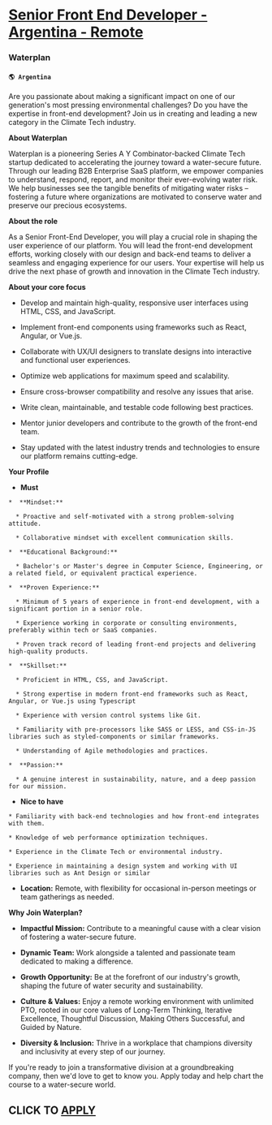 # [Senior Front End Developer - Argentina - Remote](https://www.remotewlb.com/apply/senior-front-end-developer-argentina-remote)  
### Waterplan  
#### `🌎 Argentina`  

Are you passionate about making a significant impact on one of our generation's most pressing environmental challenges? Do you have the expertise in front-end development? Join us in creating and leading a new category in the Climate Tech industry.

 **About Waterplan**

Waterplan is a pioneering Series A Y Combinator-backed Climate Tech startup dedicated to accelerating the journey toward a water-secure future. Through our leading B2B Enterprise SaaS platform, we empower companies to understand, respond, report, and monitor their ever-evolving water risk. We help businesses see the tangible benefits of mitigating water risks – fostering a future where organizations are motivated to conserve water and preserve our precious ecosystems.

 **About the role**

As a Senior Front-End Developer, you will play a crucial role in shaping the user experience of our platform. You will lead the front-end development efforts, working closely with our design and back-end teams to deliver a seamless and engaging experience for our users. Your expertise will help us drive the next phase of growth and innovation in the Climate Tech industry.

 **About your core focus**

  * Develop and maintain high-quality, responsive user interfaces using HTML, CSS, and JavaScript.

  * Implement front-end components using frameworks such as React, Angular, or Vue.js.

  * Collaborate with UX/UI designers to translate designs into interactive and functional user experiences.

  * Optimize web applications for maximum speed and scalability.

  * Ensure cross-browser compatibility and resolve any issues that arise.

  * Write clean, maintainable, and testable code following best practices.

  * Mentor junior developers and contribute to the growth of the front-end team.

  * Stay updated with the latest industry trends and technologies to ensure our platform remains cutting-edge.

 **Your Profile**

  *  **Must**

    *  **Mindset:**

      * Proactive and self-motivated with a strong problem-solving attitude.

      * Collaborative mindset with excellent communication skills.

    *  **Educational Background:**

      * Bachelor's or Master's degree in Computer Science, Engineering, or a related field, or equivalent practical experience.

    *  **Proven Experience:**

      * Minimum of 5 years of experience in front-end development, with a significant portion in a senior role.

      * Experience working in corporate or consulting environments, preferably within tech or SaaS companies.

      * Proven track record of leading front-end projects and delivering high-quality products.

    *  **Skillset:**

      * Proficient in HTML, CSS, and JavaScript.

      * Strong expertise in modern front-end frameworks such as React, Angular, or Vue.js using Typescript

      * Experience with version control systems like Git.

      * Familiarity with pre-processors like SASS or LESS, and CSS-in-JS libraries such as styled-components or similar frameworks.

      * Understanding of Agile methodologies and practices.

    *  **Passion:**

      * A genuine interest in sustainability, nature, and a deep passion for our mission.

  *  **Nice to have**

    * Familiarity with back-end technologies and how front-end integrates with them.

    * Knowledge of web performance optimization techniques.

    * Experience in the Climate Tech or environmental industry.

    * Experience in maintaining a design system and working with UI libraries such as Ant Design or similar

  *  **Location:** Remote, with flexibility for occasional in-person meetings or team gatherings as needed.

 **Why Join Waterplan?**

  *  **Impactful Mission:** Contribute to a meaningful cause with a clear vision of fostering a water-secure future.

  *  **Dynamic Team:** Work alongside a talented and passionate team dedicated to making a difference.

  *  **Growth Opportunity:** Be at the forefront of our industry's growth, shaping the future of water security and sustainability.

  *  **Culture & Values:** Enjoy a remote working environment with unlimited PTO, rooted in our core values of Long-Term Thinking, Iterative Excellence, Thoughtful Discussion, Making Others Successful, and Guided by Nature.

  *  **Diversity & Inclusion:** Thrive in a workplace that champions diversity and inclusivity at every step of our journey.

If you're ready to join a transformative division at a groundbreaking company, then we'd love to get to know you. Apply today and help chart the course to a water-secure world.

  
## CLICK TO [APPLY](https://www.remotewlb.com/apply/senior-front-end-developer-argentina-remote)

